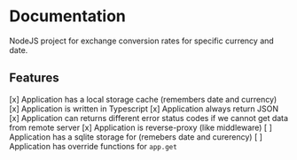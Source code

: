 # Documentation

NodeJS project for exchange conversion rates for specific currency and date.

## Features

[x] Application has a local storage cache (remembers date and currency)
[x] Application is written in Typescript
[x] Application always return JSON
[x] Application can returns different error status codes if we cannot get data from remote server
[x] Application is reverse-proxy (like middleware)
[ ] Application has a sqlite storage for (remebers date and curerency)
[ ] Application has override functions for `app.get`
